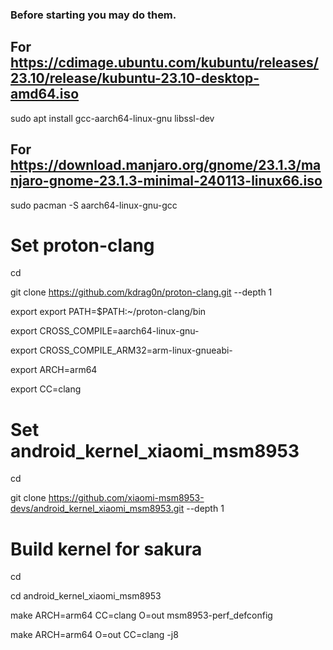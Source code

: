 ### Before starting you may do them.

## For https://cdimage.ubuntu.com/kubuntu/releases/23.10/release/kubuntu-23.10-desktop-amd64.iso

sudo apt install gcc-aarch64-linux-gnu libssl-dev

## For https://download.manjaro.org/gnome/23.1.3/manjaro-gnome-23.1.3-minimal-240113-linux66.iso

sudo pacman -S aarch64-linux-gnu-gcc

# Set proton-clang

cd

git clone https://github.com/kdrag0n/proton-clang.git --depth 1

export export PATH=$PATH:~/proton-clang/bin

export CROSS_COMPILE=aarch64-linux-gnu-

export CROSS_COMPILE_ARM32=arm-linux-gnueabi-

export ARCH=arm64

export CC=clang

# Set android_kernel_xiaomi_msm8953

cd

git clone https://github.com/xiaomi-msm8953-devs/android_kernel_xiaomi_msm8953.git --depth 1

# Build kernel for sakura

cd

cd android_kernel_xiaomi_msm8953

make ARCH=arm64 CC=clang O=out msm8953-perf_defconfig

make ARCH=arm64 O=out CC=clang -j8
